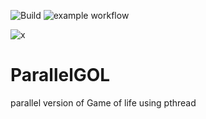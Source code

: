 ![Build](https://github.com/TDoGoodT/ParallelGOL/actions/workflow/main.yml/badge.svg)
![example workflow](https://github.com/github/docs/actions/workflows/main.yml/badge.svg)

![x](https://github.com/TDoGoodT/ParallelGOL/.github/workflows/c-cpp.yml)

# ParallelGOL
parallel version of Game of life
using pthread
